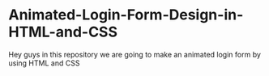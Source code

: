 # Animated-Login-Form-Design-in-HTML-and-CSS
Hey guys in this repository we are going to make an animated login form by using HTML and CSS
